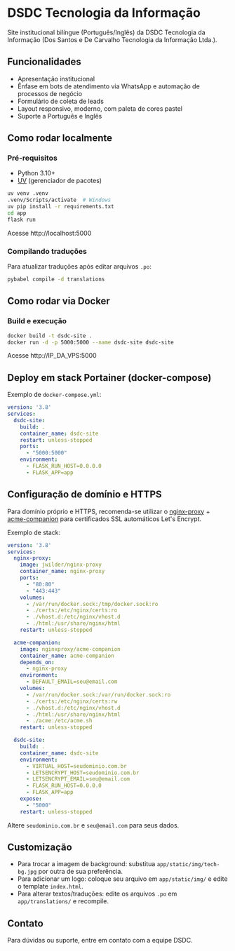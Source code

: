 # DSDC Tecnologia da Informação

Site institucional bilíngue (Português/Inglês) da DSDC Tecnologia da Informação (Dos Santos e De Carvalho Tecnologia da Informação Ltda.).

## Funcionalidades
- Apresentação institucional
- Ênfase em bots de atendimento via WhatsApp e automação de processos de negócio
- Formulário de coleta de leads
- Layout responsivo, moderno, com paleta de cores pastel
- Suporte a Português e Inglês

## Como rodar localmente

### Pré-requisitos
- Python 3.10+
- [UV](https://github.com/astral-sh/uv) (gerenciador de pacotes)

```bash
uv venv .venv
.venv/Scripts/activate  # Windows
uv pip install -r requirements.txt
cd app
flask run
```

Acesse http://localhost:5000

### Compilando traduções
Para atualizar traduções após editar arquivos `.po`:

```bash
pybabel compile -d translations
```

## Como rodar via Docker

### Build e execução
```bash
docker build -t dsdc-site .
docker run -d -p 5000:5000 --name dsdc-site dsdc-site
```

Acesse http://IP_DA_VPS:5000

## Deploy em stack Portainer (docker-compose)

Exemplo de `docker-compose.yml`:

```yaml
version: '3.8'
services:
  dsdc-site:
    build: .
    container_name: dsdc-site
    restart: unless-stopped
    ports:
      - "5000:5000"
    environment:
      - FLASK_RUN_HOST=0.0.0.0
      - FLASK_APP=app
```

## Configuração de domínio e HTTPS

Para domínio próprio e HTTPS, recomenda-se utilizar o [nginx-proxy](https://github.com/nginx-proxy/nginx-proxy) + [acme-companion](https://github.com/nginx-proxy/acme-companion) para certificados SSL automáticos Let's Encrypt.

Exemplo de stack:

```yaml
version: '3.8'
services:
  nginx-proxy:
    image: jwilder/nginx-proxy
    container_name: nginx-proxy
    ports:
      - "80:80"
      - "443:443"
    volumes:
      - /var/run/docker.sock:/tmp/docker.sock:ro
      - ./certs:/etc/nginx/certs:ro
      - ./vhost.d:/etc/nginx/vhost.d
      - ./html:/usr/share/nginx/html
    restart: unless-stopped

  acme-companion:
    image: nginxproxy/acme-companion
    container_name: acme-companion
    depends_on:
      - nginx-proxy
    environment:
      - DEFAULT_EMAIL=seu@email.com
    volumes:
      - /var/run/docker.sock:/var/run/docker.sock:ro
      - ./certs:/etc/nginx/certs:rw
      - ./vhost.d:/etc/nginx/vhost.d
      - ./html:/usr/share/nginx/html
      - ./acme:/etc/acme.sh
    restart: unless-stopped

  dsdc-site:
    build: .
    container_name: dsdc-site
    environment:
      - VIRTUAL_HOST=seudominio.com.br
      - LETSENCRYPT_HOST=seudominio.com.br
      - LETSENCRYPT_EMAIL=seu@email.com
      - FLASK_RUN_HOST=0.0.0.0
      - FLASK_APP=app
    expose:
      - "5000"
    restart: unless-stopped
```

Altere `seudominio.com.br` e `seu@email.com` para seus dados.

## Customização
- Para trocar a imagem de background: substitua `app/static/img/tech-bg.jpg` por outra de sua preferência.
- Para adicionar um logo: coloque seu arquivo em `app/static/img/` e edite o template `index.html`.
- Para alterar textos/traduções: edite os arquivos `.po` em `app/translations/` e recompile.

## Contato
Para dúvidas ou suporte, entre em contato com a equipe DSDC.
